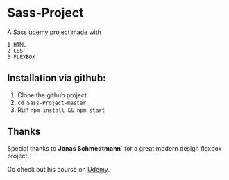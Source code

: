 # Sass-Project

A Sass udemy project made with

```
1 HTML
2 CSS
3 FLEXBOX

```


## Installation via github:

1. Clone the github project.
2. `cd Sass-Project-master`
3. Run `npm install && npm start`

## Thanks

Special thanks to **Jonas Schmedtmann**` for a great modern design flexbox project.

Go check  out his course on [Udemy](https://www.udemy.com).
